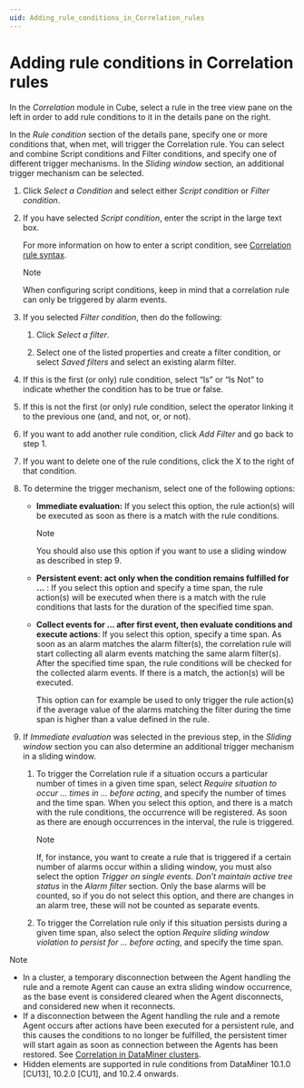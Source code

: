 ```yaml
---
uid: Adding_rule_conditions_in_Correlation_rules
---
```


# Adding rule conditions in Correlation rules

In the *Correlation* module in Cube, select a rule in the tree view pane on the left in order to add rule conditions to it in the details pane on the right.

In the *Rule condition* section of the details pane, specify one or more conditions that, when met, will trigger the Correlation rule. You can select and combine Script conditions and Filter conditions, and specify one of different trigger mechanisms. In the *Sliding window* section, an additional trigger mechanism can be selected.

1. Click *Select a Condition* and select either *Script condition* or *Filter condition*.

1. If you have selected *Script condition*, enter the script in the large text box.

   For more information on how to enter a script condition, see [Correlation rule syntax](xref:Correlation_rule_syntax).

   > [!NOTE]
   > When configuring script conditions, keep in mind that a correlation rule can only be triggered by alarm events.

1. If you selected *Filter condition*, then do the following:

   1. Click *Select a filter*.

   1. Select one of the listed properties and create a filter condition, or select *Saved filters* and select an existing alarm filter.

1. If this is the first (or only) rule condition, select “Is” or “Is Not” to indicate whether the condition has to be true or false.

1. If this is not the first (or only) rule condition, select the operator linking it to the previous one (and, and not, or, or not).

1. If you want to add another rule condition, click *Add Filter* and go back to step 1.

1. If you want to delete one of the rule conditions, click the X to the right of that condition.

1. To determine the trigger mechanism, select one of the following options:

   - **Immediate evaluation:** If you select this option, the rule action(s) will be executed as soon as there is a match with the rule conditions.

     > [!NOTE]
     > You should also use this option if you want to use a sliding window as described in step 9.

   - **Persistent event: act only when the condition remains fulfilled for ...** : If you select this option and specify a time span, the rule action(s) will be executed when there is a match with the rule conditions that lasts for the duration of the specified time span.

   - **Collect events for ... after first event, then evaluate conditions and execute actions**: If you select this option, specify a time span. As soon as an alarm matches the alarm filter(s), the correlation rule will start collecting all alarm events matching the same alarm filter(s). After the specified time span, the rule conditions will be checked for the collected alarm events. If there is a match, the action(s) will be executed.

     This option can for example be used to only trigger the rule action(s) if the average value of the alarms matching the filter during the time span is higher than a value defined in the rule.

1. If *Immediate evaluation* was selected in the previous step, in the *Sliding window* section you can also determine an additional trigger mechanism in a sliding window.

   1. To trigger the Correlation rule if a situation occurs a particular number of times in a given time span, select *Require situation to occur ... times in ... before acting*, and specify the number of times and the time span. When you select this option, and there is a match with the rule conditions, the occurrence will be registered. As soon as there are enough occurrences in the interval, the rule is triggered.

      > [!NOTE]
      > If, for instance, you want to create a rule that is triggered if a certain number of alarms occur within a sliding window, you must also select the option *Trigger on single events. Don’t maintain active tree status* in the *Alarm filter* section. Only the base alarms will be counted, so if you do not select this option, and there are changes in an alarm tree, these will not be counted as separate events.

   1. To trigger the Correlation rule only if this situation persists during a given time span, also select the option *Require sliding window violation to persist for ... before acting*, and specify the time span.

> [!NOTE]
>
> - In a cluster, a temporary disconnection between the Agent handling the rule and a remote Agent can cause an extra sliding window occurrence, as the base event is considered cleared when the Agent disconnects, and considered new when it reconnects.
> - If a disconnection between the Agent handling the rule and a remote Agent occurs after actions have been executed for a persistent rule, and this causes the conditions to no longer be fulfilled, the persistent timer will start again as soon as connection between the Agents has been restored. See [Correlation in DataMiner clusters](xref:About_DMS_Correlation#correlation-in-dataminer-clusters).
> - Hidden elements are supported in rule conditions from DataMiner 10.1.0 [CU13], 10.2.0 [CU1], and 10.2.4 onwards.
